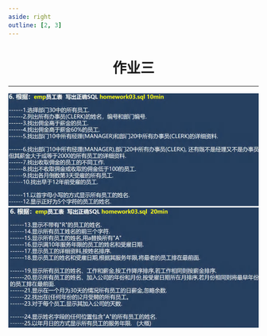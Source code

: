 ```yaml
---
aside: right
outline: [2, 3]
---
```


<h1 style="text-align: center;">作业三</h1>
 
- - -

<img src="./3-1.png" style="width:800px;margin:0px auto" />

<br>

<img src="./3-2.png" style="width:800px;margin:0px auto" />
